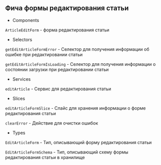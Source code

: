 ## Фича формы редактирования статьи

- Components

`ArticleEditForm` - форма редактирования статьи

- Selectors

`getEditArticleFormError` - Селектор для получения информации об ошибке при редактировании статьи

`getEditArticleFormIsLoading` - Селектор для получения информации о состоянии загрузки при редактировании статьи

- Services

`editArticle` - Сервис для редактирования статьи

- Slices

`editArticleFormSlice` - Слайс для хранения информации о форме редактирования статьи

`clearError` - Действие для очистки ошибок

- Types

`EditArticleForm` - Тип, описывающий форму редактирования статьи

`EditArticleFormSchema` - Тип, описывающий схему формы редактирования статьи в хранилище

